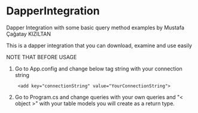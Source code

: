 # DapperIntegration
Dapper Integration with some basic query method examples by Mustafa Çağatay KIZILTAN

This is a dapper integration that you can download, examine and use easily

NOTE THAT BEFORE USAGE

1. Go to App.config and change below tag string with your connection string

        <add key="connectionString" value="YourConnectionString"> 

2. Go to Program.cs and change queries with your own queries and "< object >" with your table models you will create as a return type.



